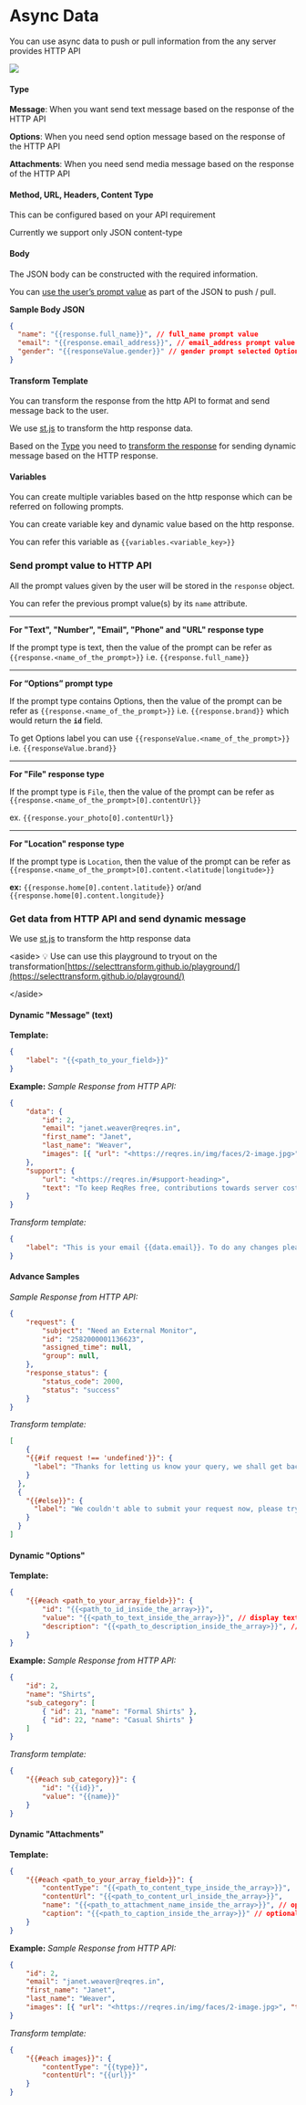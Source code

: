 # Async Data

You can use async data to push or pull information from the any server provides HTTP API

![](<../../.gitbook/assets/image (17).png>)

#### **Type**

**Message**: When you want send text message based on the response of the HTTP API

**Options**: When you need send option message based on the response of the HTTP API

**Attachments**: When you need send media message based on the response of the HTTP API

#### Method, URL, Headers, Content Type

This can be configured based on your API requirement

Currently we support only JSON content-type

#### Body

The JSON body can be constructed with the required information.

You can [use the user’s prompt value](https://www.notion.so/Bot-Async-Data-f366ebb7548a41008a43bdfbae22c5e0) as part of the JSON to push / pull.

**Sample Body JSON**

```json
{
  "name": "{{response.full_name}}", // full_name prompt value
  "email": "{{response.email_address}}", // email_address prompt value
  "gender": "{{responseValue.gender}}" // gender prompt selected Option label
}
```

#### Transform Template

You can transform the response from the http API to format and send message back to the user.

We use [st.js](https://github.com/SelectTransform/st.js#readme) to transform the http response data.

Based on the [Type](https://www.notion.so/Bot-Async-Data-f366ebb7548a41008a43bdfbae22c5e0) you need to [transform the response](https://www.notion.so/Bot-Async-Data-f366ebb7548a41008a43bdfbae22c5e0) for sending dynamic message based on the HTTP response.

#### Variables

You can create multiple variables based on the http response which can be referred on following prompts.

You can create variable key and dynamic value based on the http response.

You can refer this variable as `{{variables.<variable_key>}}`

### Send prompt value to HTTP API

All the prompt values given by the user will be stored in the `response` object.

You can refer the previous prompt value(s) by its `name` attribute.

****

**For "Text", "Number", "Email", "Phone" and "URL" response type**

If the prompt type is text, then the value of the prompt can be refer as `{{response.<name_of_the_prompt>}}` i.e. `{{response.full_name}}`

****

**For “Options” prompt type**

If the prompt type contains Options, then the value of the prompt can be refer as `{{response.<name_of_the_prompt>}}` i.e. `{{response.brand}}` which would return the **`id`** field.

To get Options label you can use `{{responseValue.<name_of_the_prompt>}}` i.e. `{{responseValue.brand}}`

****

**For "File" response type**

If the prompt type is `File`, then the value of the prompt can be refer as `{{response.<name_of_the_prompt>[0].contentUrl}}`&#x20;

ex. `{{response.your_photo[0].contentUrl}}`

****

**For "Location" response type**

If the prompt type is `Location`, then the value of the prompt can be refer as  `{{response.<name_of_the_prompt>[0].content.<latitude|longitude>}}`&#x20;

**ex:**  `{{response.home[0].content.latitude}}`  or/and `{{response.home[0].content.longitude}}`

### **Get data from HTTP API and send dynamic message**

We use [st.js](https://github.com/SelectTransform/st.js#readme) to transform the http response data

\<aside> 💡 Use can use this playground to tryout on the transformation[https://selecttransform.github.io/playground/](https://selecttransform.github.io/playground/)

\</aside>

#### **Dynamic "Message" (text)**

**Template:**

```json
{
    "label": "{{<path_to_your_field>}}"
}
```

**Example:** _Sample Response from HTTP API:_

```json
{
    "data": {
        "id": 2,
        "email": "janet.weaver@reqres.in",
        "first_name": "Janet",
        "last_name": "Weaver",
        "images": [{ "url": "<https://reqres.in/img/faces/2-image.jpg>", "type": "image/jpeg" }]
    },
    "support": {
        "url": "<https://reqres.in/#support-heading>",
        "text": "To keep ReqRes free, contributions towards server costs are appreciated!"
    }
}
```

_Transform template:_

```json
{
    "label": "This is your email {{data.email}}. To do any changes please contact our support at {{support.url}}"
}
```

#### Advance Samples

_Sample Response from HTTP API:_

```json
{
    "request": {
        "subject": "Need an External Monitor",
        "id": "2582000001136623",
        "assigned_time": null,
        "group": null,
    },
    "response_status": {
        "status_code": 2000,
        "status": "success"
    }
}
```

_Transform template:_

```json
[
    {
    "{{#if request !== 'undefined'}}": {
      "label": "Thanks for letting us know your query, we shall get back to you as soon as possible."
    }
  },
  {
    "{{#else}}": {
      "label": "We couldn't able to submit your request now, please try again later."
    }
  }
]
```

#### **Dynamic "Options"**

**Template:**

```json
{
    "{{#each <path_to_your_array_field>}}": {
        "id": "{{<path_to_id_inside_the_array>}}",
        "value": "{{<path_to_text_inside_the_array>}}", // display text
        "description": "{{<path_to_description_inside_the_array>}}", // optional
    }
}
```

**Example:** _Sample Response from HTTP API:_

```json
{
    "id": 2,
    "name": "Shirts",
    "sub_category": [
        { "id": 21, "name": "Formal Shirts" },
        { "id": 22, "name": "Casual Shirts" }
    ]
}
```

_Transform template:_

```json
{
    "{{#each sub_category}}": {
        "id": "{{id}}",
        "value": "{{name}}"
    }
}
```

#### **Dynamic "Attachments"**

**Template:**

```json
{
    "{{#each <path_to_your_array_field>}}": {
        "contentType": "{{<path_to_content_type_inside_the_array>}}",
        "contentUrl": "{{<path_to_content_url_inside_the_array>}}",
        "name": "{{<path_to_attachment_name_inside_the_array>}}", // optional
        "caption": "{{<path_to_caption_inside_the_array>}}" // optional
    }
}
```

**Example:** _Sample Response from HTTP API:_

```json
{
    "id": 2,
    "email": "janet.weaver@reqres.in",
    "first_name": "Janet",
    "last_name": "Weaver",
    "images": [{ "url": "<https://reqres.in/img/faces/2-image.jpg>", "type": "image/jpeg" }]
}
```

_Transform template:_

```json
{
    "{{#each images}}": {
        "contentType": "{{type}}",
        "contentUrl": "{{url}}"
    }
}
```

